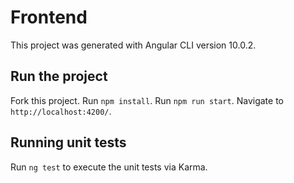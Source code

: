 # Frontend

This project was generated with Angular CLI version 10.0.2.

## Run the project

Fork this project.
Run `npm install`.
Run `npm run start`. 
Navigate to `http://localhost:4200/`.

## Running unit tests

Run `ng test` to execute the unit tests via Karma.
